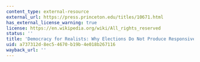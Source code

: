```yaml
---
content_type: external-resource
external_url: https://press.princeton.edu/titles/10671.html
has_external_license_warning: true
license: https://en.wikipedia.org/wiki/All_rights_reserved
status: ''
title: 'Democracy for Realists: Why Elections Do Not Produce Responsive Government'
uid: a737312d-8ec5-4670-b19b-4e018b267116
wayback_url: ''
---
```


